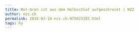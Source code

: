 ```yaml
---
title: Rot-Grün ist aus dem Halbschlaf aufgeschreckt | NZZ
author: nzz.ch
permalink: 2018-02-10-nzz.ch-975023185.html
tags: hy
---
```


